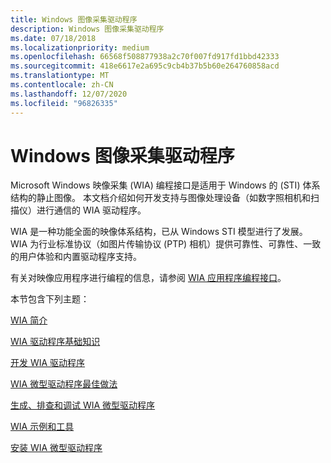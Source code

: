 ```yaml
---
title: Windows 图像采集驱动程序
description: Windows 图像采集驱动程序
ms.date: 07/18/2018
ms.localizationpriority: medium
ms.openlocfilehash: 66568f508877938a2c70f007fd917fd1bbd42333
ms.sourcegitcommit: 418e6617e2a695c9cb4b37b5b60e264760858acd
ms.translationtype: MT
ms.contentlocale: zh-CN
ms.lasthandoff: 12/07/2020
ms.locfileid: "96826335"
---
```

# <a name="windows-image-acquisition-drivers"></a>Windows 图像采集驱动程序

Microsoft Windows 映像采集 (WIA) 编程接口是适用于 Windows 的 (STI) 体系结构的静止图像。 本文档介绍如何开发支持与图像处理设备（如数字照相机和扫描仪）进行通信的 WIA 驱动程序。

WIA 是一种功能全面的映像体系结构，已从 Windows STI 模型进行了发展。 WIA 为行业标准协议（如图片传输协议 (PTP) 相机）提供可靠性、可靠性、一致的用户体验和内置驱动程序支持。

有关对映像应用程序进行编程的信息，请参阅 [WIA 应用程序编程接口](/windows/desktop/wia/-wia-wia-application-programming-interface)。

本节包含下列主题：

[WIA 简介](introduction-to-wia.md)

[WIA 驱动程序基础知识](wia-driver-fundamentals.md)

[开发 WIA 驱动程序](developing-a-wia-driver.md)

[WIA 微型驱动程序最佳做法](wia-minidriver-best-practices.md)

[生成、排查和调试 WIA 微型驱动程序](building--troubleshooting-and-debugging-wia-minidrivers.md)

[WIA 示例和工具](wia-samples-and-tools.md)

[安装 WIA 微型驱动程序](installing-a-wia-minidriver.md)


